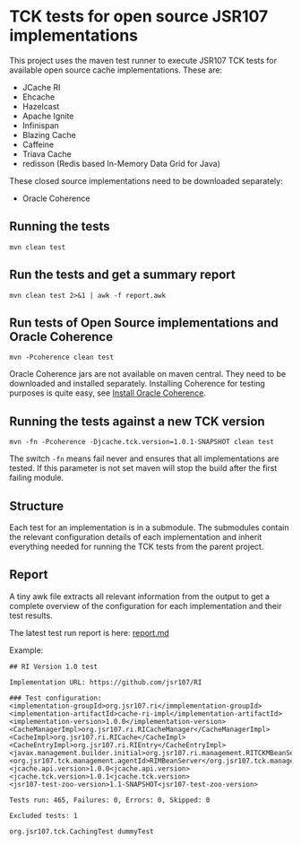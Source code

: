 # TCK tests for open source JSR107 implementations

This project uses the maven test runner to execute JSR107 TCK tests for available open source cache implementations. These are:

  * JCache RI
  * Ehcache
  * Hazelcast
  * Apache Ignite
  * Infinispan
  * Blazing Cache
  * Caffeine
  * Triava Cache
  * redisson (Redis based In-Memory Data Grid for Java)
  
These closed source implementations need to be downloaded separately:

  * Oracle Coherence

## Running the tests

    mvn clean test

## Run the tests and get a summary report

    mvn clean test 2>&1 | awk -f report.awk

## Run tests of Open Source implementations and Oracle Coherence

    mvn -Pcoherence clean test
    
Oracle Coherence jars are not available on maven central. They need to be downloaded and installed
separately. Installing Coherence for testing purposes is quite easy, 
see [Install Oracle Coherence](coherence-V12-test/install-coherence.md).

## Running the tests against a new TCK version

    mvn -fn -Pcoherence -Djcache.tck.version=1.0.1-SNAPSHOT clean test
    
The switch `-fn` means fail never and ensures that all implementations are tested. If this parameter is not set
maven will stop the build after the first failing module.

## Structure

Each test for an implementation is in a submodule. The submodules contain the relevant configuration details 
 of each implementation and inherit everything needed for running the TCK tests from the parent project.

## Report

A tiny awk file extracts all relevant information from the output to get a complete overview of the configuration 
for each implementation and their test results.

The latest test run report is here: [report.md](report.md) 
 
Example:

````
## RI Version 1.0 test

Implementation URL: https://github.com/jsr107/RI

### Test configuration:
<implementation-groupId>org.jsr107.ri</immplementation-groupId>
<implementation-artifactId>cache-ri-impl</implementation-artifactId>
<implementation-version>1.0.0</implementation-version>
<CacheManagerImpl>org.jsr107.ri.RICacheManager</CacheManagerImpl>
<CacheImpl>org.jsr107.ri.RICache</CacheImpl>
<CacheEntryImpl>org.jsr107.ri.RIEntry</CacheEntryImpl>
<javax.management.builder.initial>org.jsr107.ri.management.RITCKMBeanServerBuilder</javax.management.builder.initial>
<org.jsr107.tck.management.agentId>RIMBeanServer</org.jsr107.tck.management.agentId>
<jcache.api.version>1.0.0<jcache.api.version>
<jcache.tck.version>1.0.1<jcache.tck.version>
<jsr107-test-zoo-version>1.1-SNAPSHOT<jsr107-test-zoo-version>

Tests run: 465, Failures: 0, Errors: 0, Skipped: 0

Excluded tests: 1

org.jsr107.tck.CachingTest dummyTest
````
